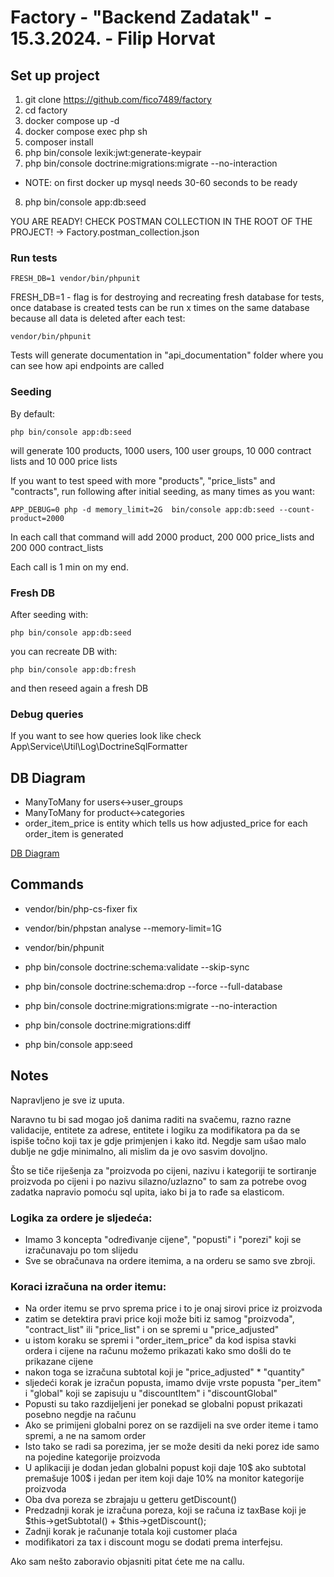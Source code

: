 # Factory - "Backend Zadatak" - 15.3.2024. - Filip Horvat

## Set up project

1. git clone https://github.com/fico7489/factory
2. cd factory
3. docker compose up -d
4. docker compose exec php sh
5. composer install
6. php bin/console lexik:jwt:generate-keypair
7. php bin/console doctrine:migrations:migrate  --no-interaction
 - NOTE: on first docker up mysql needs 30-60 seconds to be ready
8. php bin/console app:db:seed

YOU ARE READY! CHECK POSTMAN COLLECTION IN THE ROOT OF THE PROJECT! -> Factory.postman_collection.json

### Run tests

```
FRESH_DB=1 vendor/bin/phpunit
```

FRESH_DB=1 - flag is for destroying and recreating fresh database for tests, once database is created 
tests can be run x times on the same database because all data is deleted after each test:

```
vendor/bin/phpunit
```

Tests will generate documentation in "api_documentation" folder where you can see how api endpoints are called

### Seeding

By default:

```
php bin/console app:db:seed
```

will generate 100 products, 1000 users, 100 user groups, 10 000 contract lists and 10 000 price lists

If you want to test speed with more "products", "price_lists" and "contracts", run following after initial seeding, as many times as you want:

```
APP_DEBUG=0 php -d memory_limit=2G  bin/console app:db:seed --count-product=2000
```

In each call that command will add 2000 product, 200 000 price_lists  and 200 000 contract_lists

Each call is 1 min on my end.

### Fresh DB

After seeding with: 

```
php bin/console app:db:seed
```

you can recreate DB with:

```
php bin/console app:db:fresh
```

and then reseed again a fresh DB

### Debug queries

If you want to see how queries look like check App\Service\Util\Log\DoctrineSqlFormatter


## DB Diagram

- ManyToMany for users<->user_groups
- ManyToMany for product<->categories
- order_item_price is entity which tells us how adjusted_price for each order_item is generated

[DB Diagram](docs/factory.png)

## Commands

- vendor/bin/php-cs-fixer fix
- vendor/bin/phpstan analyse --memory-limit=1G
- vendor/bin/phpunit
- php bin/console doctrine:schema:validate --skip-sync


- php bin/console doctrine:schema:drop --force --full-database
- php bin/console doctrine:migrations:migrate  --no-interaction
- php bin/console doctrine:migrations:diff
- php bin/console app:seed

## Notes

Napravljeno je sve iz uputa. 

Naravno tu bi sad mogao još danima raditi na svačemu, razno razne validacije, entitete za adrese, entitete i logiku za modifikatora
pa da se ispiše točno koji tax je gdje primjenjen i kako itd. Negdje sam ušao malo dublje ne gdje minimalno, ali mislim da je ovo sasvim dovoljno.

Što se tiče riješenja za "proizvoda po cijeni, nazivu i kategoriji te sortiranje proizvoda po cijeni i po nazivu silazno/uzlazno"
to sam za potrebe ovog zadatka napravio pomoću sql upita, iako bi ja to rađe sa elasticom.

### Logika za ordere je sljedeća:

- Imamo 3 koncepta "određivanje cijene", "popusti" i "porezi" koji se izračunavaju po tom slijedu
- Sve se obračunava na ordere itemima, a na orderu se samo sve zbroji.

### Koraci izračuna na order itemu:

- Na order itemu se prvo sprema price i to je onaj sirovi price iz proizvoda
- zatim se detektira pravi price koji može biti iz samog "proizvoda", "contract_list" ili "price_list" i on se spremi u "price_adjusted"
- u istom koraku se spremi i "order_item_price" da kod ispisa stavki ordera i cijene na računu možemo prikazati kako smo došli do te prikazane cijene
- nakon toga se izračuna subtotal koji je "price_adjusted" * "quantity"
- sljedeći korak je izračun popusta, imamo dvije vrste popusta "per_item" i "global" koji se zapisuju u "discountItem" i "discountGlobal"
- Popusti su tako razdijeljeni jer ponekad se globalni popust prikazati posebno negdje na računu 
- Ako se primijeni globalni porez on se razdijeli na sve order iteme i tamo spremi, a ne na samom order 
- Isto tako se radi sa porezima, jer se može desiti da neki porez ide samo na pojedine kategorije proizvoda 
- U aplikaciji je dodan jedan globalni popust koji daje 10$ ako subtotal premašuje 100$ i jedan per item koji daje 10% na monitor kategorije proizvoda
- Oba dva poreza se zbrajaju u getteru getDiscount()
- Predzadnji korak je izračuna poreza, koji se računa iz taxBase koji je $this->getSubtotal() + $this->getDiscount();
- Zadnji korak je računanje totala koji customer plaća
- modifikatori za tax i discount mogu se dodati prema interfejsu.

Ako sam nešto zaboravio objasniti pitat ćete me na callu.


